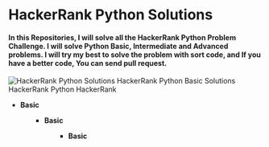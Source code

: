 # HackerRank Python Solutions
#### In this Repositories, I will solve all the HackerRank Python Problem Challenge. I will solve Python Basic, Intermediate and Advanced problems. I will try my best to solve the problem with sort code, and If you have a better code, You can send pull request. 
![HackerRank Python Solutions  HackerRank Python Basic Solutions  HackerRank Python  HackerRank](https://user-images.githubusercontent.com/74883556/189772302-2c3a46cd-566f-40c5-9b32-ea649a28141b.jpg)


<ul dir="auto">
  <li><b>Basic</b></li>
<ul dir="auto">
  

<ul dir="auto">
  <li><b>Basic</b></li>
<ul dir="auto">  
  
  
  
  
  
<ul dir="auto">
  <li><b>Basic</b></li>
<ul dir="auto">
